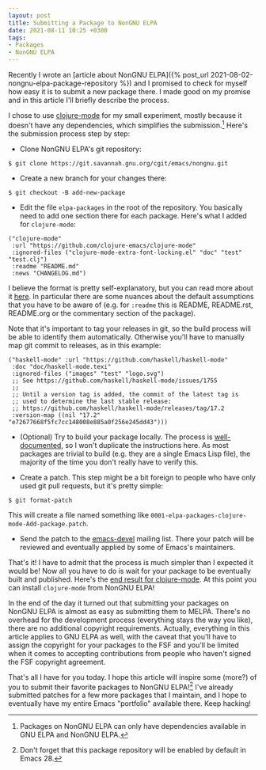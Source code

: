 ```yaml
---
layout: post
title: Submitting a Package to NonGNU ELPA
date: 2021-08-11 10:25 +0300
tags:
- Packages
- NonGNU ELPA
---
```


Recently I wrote an [article about NonGNU ELPA]({% post_url 2021-08-02-nongnu-elpa-package-repository %}) and I promised to check for
myself how easy it is to submit a new package there. I made good on my promise and in this article I'll briefly describe the process.

I chose to use [clojure-mode](https://github.com/clojure-emacs/clojure-mode) for my small experiment, mostly because it doesn't have any dependencies, which simplifies the submission.[^1] Here's the submission process step by step:

* Clone NonGNU ELPA's git repository:

``` shellsession
$ git clone https://git.savannah.gnu.org/cgit/emacs/nongnu.git
```

* Create a new branch for your changes there:

``` shellsession
$ git checkout -B add-new-package
```

* Edit the file `elpa-packages` in the root of the repository. You basically need to add one section there for each package. Here's what I added for `clojure-mode`:

``` emacs-lisp
("clojure-mode"
 :url "https://github.com/clojure-emacs/clojure-mode"
 :ignored-files ("clojure-mode-extra-font-locking.el" "doc" "test" "test.clj")
 :readme "README.md"
 :news "CHANGELOG.md")
```

I believe the format is pretty self-explanatory, but you can read more about it [here](https://git.savannah.gnu.org/cgit/emacs/elpa.git/tree/README?h=elpa-admin).
In particular there are some nuances about the default assumptions that you have to be aware of (e.g. for `:readme` this is README, README.rst, README.org or the commentary section of the package).

Note that it's important to tag your releases in git, so the build process will be able to identify them automatically. Otherwise you'll have to manually map git commit
to releases, as in this example:

``` emacs-lisp
("haskell-mode"	:url "https://github.com/haskell/haskell-mode"
 :doc "doc/haskell-mode.texi"
 :ignored-files ("images" "test" "logo.svg")
 ;; See https://github.com/haskell/haskell-mode/issues/1755
 ;;
 ;; Until a version tag is added, the commit of the latest tag is
 ;; used to determine the last stable release:
 ;; https://github.com/haskell/haskell-mode/releases/tag/17.2
 :version-map ((nil "17.2" "e72677668f5fc7cc148008e885a0f256e245dd43")))
```

* (Optional) Try to build your package locally. The process is [well-documented](https://git.savannah.gnu.org/cgit/emacs/nongnu.git/tree/README.org), so I won't
duplicate the instructions here. As most packages are trivial to build (e.g. they are a single Emacs Lisp file), the majority of the time you don't really have to verify this.

* Create a patch. This step might be a bit foreign to people who have only used git pull requests, but it's pretty simple:

``` shellsession
$ git format-patch
```

This will create a file named something like `0001-elpa-packages-clojure-mode-Add-package.patch`.

* Send the patch to the [emacs-devel](https://lists.gnu.org/mailman/listinfo/emacs-devel) mailing list. There your patch will be reviewed
and eventually applied by some of Emacs's maintainers.

That's it! I have to admit that the process is much simpler than I expected it
would be! Now all you have to do is wait for your package to be eventually
built and published. Here's the [end
result for clojure-mode](https://elpa.nongnu.org/nongnu/clojure-mode.html).  At this point you
can install `clojure-mode` from NonGNU ELPA!

In the end of the day it turned out that submitting your packages on NonGNU ELPA is almost as easy as submitting them to
MELPA. There's no overhead for the development process (everything stays the way you like), there are no additional copyright
requirements. Actually, everything in this article applies to GNU ELPA as well, with the caveat that you'll have to
assign the copyright for your packages to the FSF and you'll be limited when it comes to accepting contributions from people who haven't
signed the FSF copyright agreement.

That's all I have for you today. I hope this article will inspire some (more?) of you to submit their favorite packages to NonGNU ELPA![^2] I've already submitted
patches for a few more packages that I maintain, and I hope to eventually have my entire Emacs "portfolio" available there. Keep hacking!

[^1]: Packages on NonGNU ELPA can only have dependencies available in GNU ELPA and NonGNU ELPA.
[^2]: Don't forget that this package repository will be enabled by default in Emacs 28.
